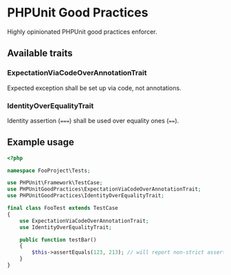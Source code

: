 # PHPUnit Good Practices

Highly opinionated PHPUnit good practices enforcer.

## Available traits

### ExpectationViaCodeOverAnnotationTrait

Expected exception shall be set up via code, not annotations.

### IdentityOverEqualityTrait

Identity assertion (`===`) shall be used over equality ones (`==`).

## Example usage

```php
<?php

namespace FooProject\Tests;

use PHPUnit\Framework\TestCase;
use PHPUnitGoodPractices\ExpectationViaCodeOverAnnotationTrait;
use PHPUnitGoodPractices\IdentityOverEqualityTrait;

final class FooTest extends TestCase
{
    use ExpectationViaCodeOverAnnotationTrait;
    use IdentityOverEqualityTrait;

    public function testBar()
    {
        $this->assertEquals(123, 213); // will report non-strict assertion usage
    }
}
```
